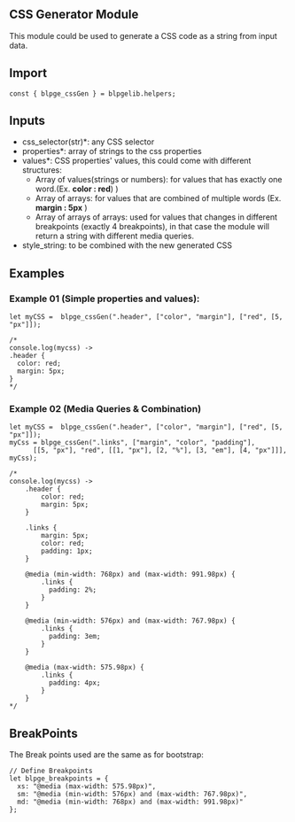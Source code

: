 ## CSS Generator Module

This module could be used to generate a CSS code as a string from input data.

## Import

```
const { blpge_cssGen } = blpgelib.helpers;
```

## Inputs

- css_selector(str)\*: any CSS selector
- properties\*: array of strings to the css properties
- values\*: CSS properties' values, this could come with different structures:
  - Array of values(strings or numbers): for values that has exactly one word.(Ex. **color : red**) )
  - Array of arrays: for values that are combined of multiple words (Ex. **margin : 5px** )
  - Array of arrays of arrays: used for values that changes in different breakpoints (exactly 4 breakpoints), in that case the module will return a string with different media queries.
- style_string: to be combined with the new generated CSS

## Examples
### Example 01 (Simple properties and values):

```
let myCSS =  blpge_cssGen(".header", ["color", "margin"], ["red", [5, "px"]]);

/*
console.log(mycss) ->
.header {
  color: red;
  margin: 5px;
}
*/
```

### Example 02 (Media Queries & Combination)

```
let myCSS =  blpge_cssGen(".header", ["color", "margin"], ["red", [5, "px"]]);
myCss = blpge_cssGen(".links", ["margin", "color", "padding"],
      [[5, "px"], "red", [[1, "px"], [2, "%"], [3, "em"], [4, "px"]]], myCss);

/*
console.log(mycss) ->
    .header {
        color: red;
        margin: 5px;
    }

    .links {
        margin: 5px;
        color: red;
        padding: 1px;
    }
  
    @media (min-width: 768px) and (max-width: 991.98px) {
        .links {
          padding: 2%;
        }
    }
    
    @media (min-width: 576px) and (max-width: 767.98px) {
        .links {
          padding: 3em;
        }
    }
    
    @media (max-width: 575.98px) {
        .links {
          padding: 4px;
        }
    }
*/
```

## BreakPoints 
The Break points used are the same as for bootstrap: 
```
// Define Breakpoints
let blpge_breakpoints = {
  xs: "@media (max-width: 575.98px)",
  sm: "@media (min-width: 576px) and (max-width: 767.98px)",
  md: "@media (min-width: 768px) and (max-width: 991.98px)"
};
```
